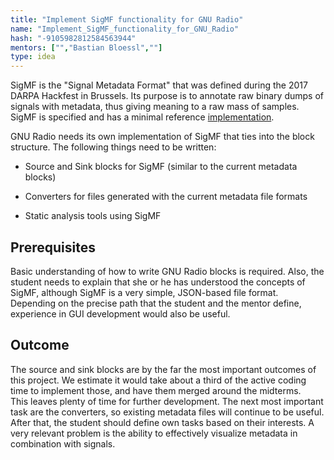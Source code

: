 ```yaml
---
title: "Implement SigMF functionality for GNU Radio"
name: "Implement_SigMF_functionality_for_GNU_Radio"
hash: "-9105982812584563944"
mentors: ["","Bastian Bloessl",""]
type: idea
---
```



SigMF is the "Signal Metadata Format" that was defined during the 2017 DARPA Hackfest in Brussels. Its purpose is to annotate raw binary dumps of signals with metadata, thus giving meaning to a raw mass of samples.<br />
SigMF is specified and has a minimal reference [implementation](https://github.com/gnuradio/sigmf).

GNU Radio needs its own implementation of SigMF that ties into the block structure. The following things need to be written:


* Source and Sink blocks for SigMF (similar to the current metadata blocks)

* Converters for files generated with the current metadata file formats

* Static analysis tools using SigMF

## Prerequisites
Basic understanding of how to write GNU Radio blocks is required. Also, the student needs to explain that she or he has understood the concepts of SigMF, although SigMF is a very simple, JSON-based file format.<br />
Depending on the precise path that the student and the mentor define, experience in GUI development would also be useful.

## Outcome
The source and sink blocks are by the far the most important outcomes of this project. We estimate it would take about a third of the active coding time to implement those, and have them merged around the midterms.<br />
This leaves plenty of time for further development. The next most important task are the converters, so existing metadata files will continue to be useful. After that, the student should define own tasks based on their interests. A very relevant problem is the ability to effectively visualize metadata in combination with signals.


